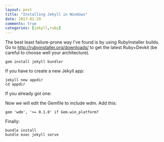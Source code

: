 ```yaml
---
layout: post
title: "Installing Jekyll in Windows"
date: 2017-01-29
comments: true
categories: [jekyll,ruby]
---
```


The best least failure-prone way I've found is by using RubyInstaller builds. Go to http://rubyinstaller.org/downloads/ to get the latest Ruby+Devkit (be careful to choose well your architecture).

    gem install jekyll bundler

If you have to create a new Jekyll app:

    jekyll new appdir
    cd appdir

If you already got one:



Now we will edit the Gemfile to include wdm. Add this:

    gem 'wdm', '>= 0.1.0' if Gem.win_platform?

Finally:

    bundle install
    bundle exec jekyll serve